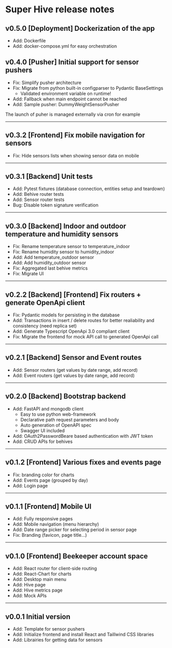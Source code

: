 # Super Hive release notes

## v0.5.0 [Deployment] Dockerization of the app

- Add: Dockerfile
- Add: docker-compose.yml for easy orchestration

## v0.4.0 [Pusher] Initial support for sensor pushers

- Fix: Simplify pusher architecture
- Fix: Migrate from python built-in configparser to Pydantic BaseSettings
  - Validated environment variable on runtime!
- Add: Fallback when main endpoint cannot be reached
- Add: Sample pusher: DummyWeightSensorPusher

The launch of puher is managed externally via cron for example

---

## v0.3.2 [Frontend] Fix mobile navigation for sensors

- Fix: Hide sensors lists when showing sensor data on mobile

---

## v0.3.1 [Backend] Unit tests

- Add: Pytest fixtures (database connection, entities setup and teardown)
- Add: Behive router tests
- Add: Sensor router tests
- Bug: Disable token signature verification

---

## v0.3.0 [Backend] Indoor and outdoor temperature and humidity sensors

- Fix: Rename temperature sensor to temperature_indoor
- Fix: Rename humidity sensor to humidity_indoor
- Add: Add temperature_outdoor sensor
- Add: Add humidity_outdoor sensor
- Fix: Aggregated last behive metrics
- Fix: Migrate UI

---

## v0.2.2 [Backend] [Frontend] Fix routers + generate OpenApi client

- Fix: Pydantic models for persisting in the database
- Add: Transactions in insert / delete routes for better realiability and consistency (need replica set)
- Add: Generate Typescript OpenApi 3.0 compliant client
- Fix: Migrate the frontend for mock API call to generated OpenApi call

---

## v0.2.1 [Backend] Sensor and Event routes

- Add: Sensor routers (get values by date range, add record)
- Add: Event routers (get values by date range, add record)

---

## v0.2.0 [Backend] Bootstrap backend

- Add: FastAPI and mongodb client
  - Easy to use python web-framework
  - Declarative path request parameters and body
  - Auto generation of OpenAPI spec
  - Swagger UI included
- Add: OAuth2PasswordBeare based authentication with JWT token
- Add: CRUD APIs for behives

---

## v0.1.2 [Frontend] Various fixes and events page

- Fix: branding color for charts
- Add: Events page (grouped by day)
- Add: Login page

---

## v0.1.1 [Frontend] Mobile UI

- Add: Fully responsive pages
- Add: Mobile navigation (menu hierarchy)
- Add: Date range picker for selecting period in sensor page
- Fix: Branding (favicon, page title...)

---

## v0.1.0 [Frontend] Beekeeper account space

- Add: React router for client-side routing
- Add: React-Chart for charts
- Add: Desktop main menu
- Add: Hive page
- Add: Hive metrics page
- Add: Mock APIs

---

## v0.0.1 Initial version

- Add: Template for sensor pushers
- Add: Initialize frontend and install React and Taillwind CSS libraries
- Add: Librairies for getting data for sensors
